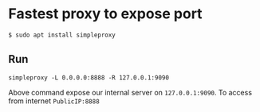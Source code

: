 # Fastest proxy to expose port
```
$ sudo apt install simpleproxy
```


## Run
```
simpleproxy -L 0.0.0.0:8888 -R 127.0.0.1:9090
```

Above command expose our internal server on `127.0.0.1:9090`. 
To access from internet `PublicIP:8888`
